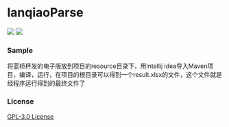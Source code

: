 # lanqiaoParse

![](https://img.shields.io/maven-central/v/org.apache.maven/apache-maven.svg) [![](https://img.shields.io/aur/license/yaourt.svg)](https://github.com/JoyHwong/lanqiaoParse/blob/master/LICENSE)

### Sample

将蓝桥杯发的电子版放到项目的resource目录下，用Intellij idea导入Maven项目，编译，运行，在项目的根目录可以得到一个result.xlsx的文件，这个文件就是经程序运行得到的最终文件了

### License

[GPL-3.0 License](https://github.com/JoyHwong/lanqiaoParse/blob/master/LICENSE)

